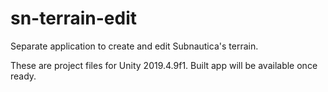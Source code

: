 # sn-terrain-edit
Separate application to create and edit Subnautica's terrain.

These are project files for Unity 2019.4.9f1. Built app will be available once ready.
